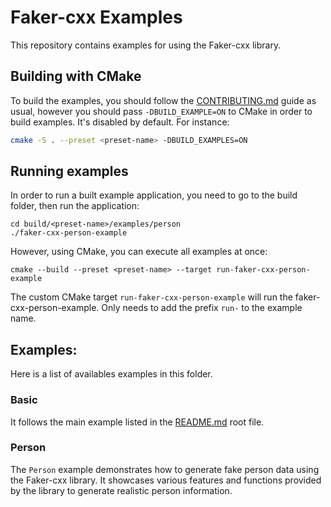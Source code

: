 # Faker-cxx Examples

This repository contains examples for using the Faker-cxx library.

## Building with CMake

To build the examples, you should follow the [CONTRIBUTING.md](../CONTRIBUTING.md) guide as usual,
however you should pass `-DBUILD_EXAMPLE=ON` to CMake in order to build examples. It's disabled
by default. For instance:

```sh
cmake -S . --preset <preset-name> -DBUILD_EXAMPLES=ON
```

## Running examples

In order to run a built example application, you need to go to the build folder, then run the application:

```
cd build/<preset-name>/examples/person
./faker-cxx-person-example
```

However, using CMake, you can execute all examples at once:

```
cmake --build --preset <preset-name> --target run-faker-cxx-person-example
```

The custom CMake target `run-faker-cxx-person-example` will run the faker-cxx-person-example.
Only needs to add the prefix `run-` to the example name.

## Examples:

Here is a list of availables examples in this folder.

### Basic

It follows the main example listed in the [README.md](../README.md) root file.

### Person

The `Person` example demonstrates how to generate fake person data using the Faker-cxx library. It showcases various features and functions provided by the library to generate realistic person information.
